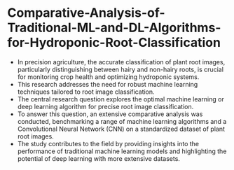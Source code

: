 # Comparative-Analysis-of-Traditional-ML-and-DL-Algorithms-for-Hydroponic-Root-Classification

- In precision agriculture, the accurate classification of plant root images,
particularly distinguishing between hairy and non-hairy roots,
is crucial for monitoring crop health and optimizing hydroponic systems. 
- This research addresses the need for robust machine learning techniques tailored to
root image classification. 
- The central research question explores the optimal machine learning or deep learning algorithm for
precise root image classification. 
- To answer this question, an extensive comparative analysis was conducted, benchmarking
a range of machine learning algorithms and a Convolutional
Neural Network (CNN) on a standardized dataset of plant root
images. 
- The study contributes to the field by providing insights
into the performance of traditional machine learning models and
highlighting the potential of deep learning with more extensive
datasets.

